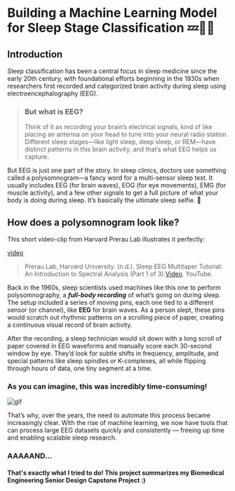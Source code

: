 # Building a Machine Learning Model for Sleep Stage Classification 💤🤖🛌

## Introduction
Sleep classification has been a central focus in sleep medicine since the early 20th century, with foundational efforts beginning in the 1930s when researchers first recorded and categorized brain activity during sleep using electroencephalography (EEG).

> ### But what is EEG?
> Think of it as recording your brain’s electrical signals, kind of like placing an antenna on your head to tune into your neural radio station. Different sleep stages—like light sleep, deep sleep, or REM—have distinct patterns in this brain activity, and that’s what EEG helps us capture.

But EEG is just one part of the story. In sleep clinics, doctors use something called a polysomnogram—a fancy word for a multi-sensor sleep test. It usually includes EEG (for brain waves), EOG (for eye movements), EMG (for muscle activity), and a few other signals to get a full picture of what your body is doing during sleep. It’s basically the ultimate sleep selfie. 🤳

## How does a polysomnogram look like? 
This short video-clip from Harvard Prerau Lab illustrates it perfectly:


[video](https://github.com/user-attachments/assets/7ae4106e-3a30-4a2a-a836-28436c7fba86)






> Prerau Lab, Harvard University. (n.d.). Sleep EEG Multitaper Tutorial: An Introduction to Spectral Analysis (Part 1 of 3) [Video](https://www.youtube.com/watch?v=OVsZJLtzNsw). YouTube.

Back in the 1960s, sleep scientists used machines like this one to perform polysomnography, a ***full-body recording*** of what’s going on during sleep. The setup included a series of moving pins, each one tied to a different sensor (or channel), like **EEG** for brain waves. As a person slept, these pins would scratch out rhythmic patterns on a scrolling piece of paper, creating a continuous visual record of brain activity.

After the recording, a sleep technician would sit down with a long scroll of paper covered in EEG waveforms and manually score each 30-second window by eye. They’d look for subtle shifts in frequency, amplitude, and special patterns like sleep spindles or K-complexes, all while flipping through hours of data, one tiny segment at a time.

### As you can imagine, this was incredibly time-consuming! 


![gif](https://github.com/user-attachments/assets/0362c88a-4324-4644-85f0-99f5066d48a7)


That’s why, over the years, the need to automate this process became increasingly clear. With the rise of machine learning, we now have tools that can process large EEG datasets quickly and consistently — freeing up time and enabling scalable sleep research.

### AAAAAND...

#### That's exactly what I tried to do! This project summarizes my Biomedical Engineering Senior Design Capstone Project :)




